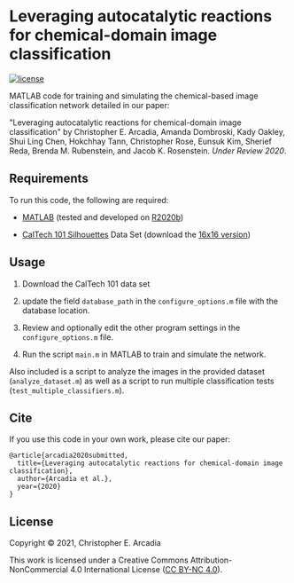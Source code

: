 # Leveraging autocatalytic reactions for chemical-domain image classification

[![license](https://i.creativecommons.org/l/by-nc/4.0/80x15.png)](http://creativecommons.org/licenses/by-nc/4.0/)


MATLAB code for training and simulating the chemical-based image classification network detailed in our paper:

"Leveraging autocatalytic reactions for chemical-domain image classification" by Christopher E. Arcadia, Amanda Dombroski, Kady Oakley, Shui Ling Chen, Hokchhay Tann, Christopher Rose, Eunsuk Kim, Sherief Reda, Brenda M. Rubenstein, and Jacob K. Rosenstein. *Under Review 2020*.


## Requirements
To run this code, the following are required:
* [MATLAB](https://www.mathworks.com/products/matlab.html) (tested and developed on [R2020b](https://www.mathworks.com/products/new_products/latest_features.html))

* [CalTech 101 Silhouettes](https://people.cs.umass.edu/~marlin/data.shtml#:~:text=Description%3A%20This%20is%20a%20new,primary%20object%20in%20the%20scene.&text=The%20outline%20is%20rendered%20as,polygon%20on%20a%20white%20background) Data Set (download the [16x16 version](https://people.cs.umass.edu/~marlin/data/caltech101_silhouettes_16.mat))


## Usage

1. Download the CalTech 101 data set 

2. update the field `database_path` in the `configure_options.m` file with the database location.

3. Review and optionally edit the other program settings in the `configure_options.m` file.

4. Run the script `main.m` in MATLAB to train and simulate the network.

Also included is a script to analyze the images in the provided dataset (`analyze_dataset.m`) as well as a script to run multiple classification tests (`test_multiple_classifiers.m`).


## Cite

If you use this code in your own work, please cite our paper:

```
@article{arcadia2020submitted,
  title={Leveraging autocatalytic reactions for chemical-domain image classification},
  author={Arcadia et al.},
  year={2020}
}
```


## License

Copyright &copy; 2021, Christopher E. Arcadia

This work is licensed under a Creative Commons Attribution-NonCommercial 4.0 International License ([CC BY-NC 4.0](http://creativecommons.org/licenses/by-nc/4.0/)).

